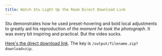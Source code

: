 ```yaml
---
title: Watch Stu Light Up the Room Direct Download Link
---
```


Stu demonstrates how he used preset-hovering and bold local adjustments to greatly aid his reproduction of *the moment he took the photograph*. It was every bit inspiring and practical. But the video sucks. 

[Here's the direct download link](https://my.adobeconnect.com/_a295153/p3w1g2dzca7/output/filename.zip?download=zip). The key is `/output/filename.zip?download=zip`.